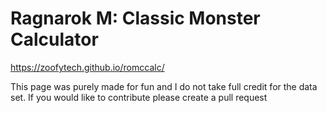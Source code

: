 # Ragnarok M: Classic Monster Calculator
https://zoofytech.github.io/romccalc/


This page was purely made for fun and I do not take full credit for the data set. If you would like to contribute please create a pull request

